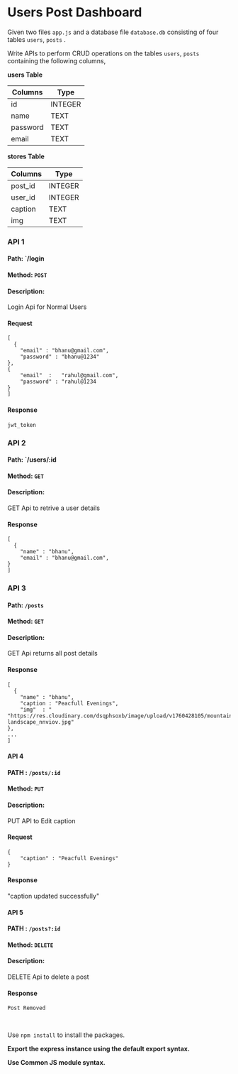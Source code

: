 # Users Post Dashboard

Given two files `app.js` and a database file `database.db` consisting of four tables `users`, `posts` .

Write APIs to perform CRUD operations on the tables `users`, `posts` containing the following columns,

**users Table**

| Columns    | Type       |
| ---------- | ---------- |
| id         | INTEGER    |
| name       | TEXT|
| password   | TEXT       |
| email      | TEXT       |

**stores Table**

| Columns       | Type    |
| ------------- | ------- |
|  post_id      | INTEGER |
|  user_id      | INTEGER |
|  caption      | TEXT    |
|  img          | TEXT    | 


### API 1

#### Path: `/login

#### Method: `POST`

#### Description:

Login Api for Normal Users

#### Request

```
[
  {
    "email" : "bhanu@gmail.com",
    "password" : "bhanu@1234"
},
{
    "email"  :   "rahul@gmail.com",
    "password" : "rahul@1234
}
]
```
#### Response 

```
jwt_token

```

### API 2

#### Path: `/users/:id

#### Method: `GET`

#### Description:

GET Api to retrive a user details

#### Response

```
[
  {
    "name" : "bhanu",
    "email" : "bhanu@gmail.com",
}
]
```

### API 3

#### Path: `/posts`

#### Method: `GET`

#### Description:

GET Api returns all post details

#### Response

```
[
  {
    "name" : "bhanu",
    "caption : "Peacfull Evenings",
    "img"  : " "https://res.cloudinary.com/dsqphsoxb/image/upload/v1760428105/mountain-landscape_nnviov.jpg"
},
...
]
```
#### API 4

#### PATH : `/posts/:id`

#### Method: `PUT`

#### Description:

PUT API to Edit caption

#### Request

```
{
    "caption" : "Peacfull Evenings"
}

```
#### Response

"caption updated successfully"

#### API 5

#### PATH : `/posts?:id`

#### Method: `DELETE`

#### Description:

DELETE Api to delete a post

#### Response

```
Post Removed

```

<br/>

Use `npm install` to install the packages.

**Export the express instance using the default export syntax.**

**Use Common JS module syntax.**
